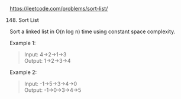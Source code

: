 https://leetcode.com/problems/sort-list/

148. Sort List

Sort a linked list in O(n log n) time using constant space complexity.

Example 1:

>Input: 4->2->1->3  
>Output: 1->2->3->4

Example 2:

>Input: -1->5->3->4->0  
>Output: -1->0->3->4->5

